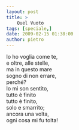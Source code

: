 ```yaml
---
layout: post
title: >
    Quel Vuoto
tags: [speciale,]
date: 2009-02-15 01:38:00
author: pietro
---
```

Io ho voglia come te,<br/>e oltre, alle stelle,<br/>ma in questo mare<br/>sogno di non errare,<br/>perché?<br/>Io mi son sentito,<br/>tutto è finito<br/>tutto è finito,<br/>solo e smarrito;<br/>ancora una volta,<br/>ogni cosa mi fu tolta!
